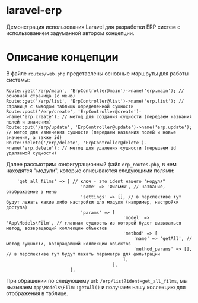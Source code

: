 # laravel-erp
Демонстрация использования Laravel для разработки ERP систем с использованием задуманной автором концепции.

# Описание концепции

В файле ```routes/web.php``` представлены основные маршруты для работы системы:

```
Route::get('/erp/main', 'ErpController@main')->name('erp.main'); // основная страница (с меню)
Route::get('/erp/list', 'ErpController@list')->name('erp.list'); // страница с выводом таблицы определенной сущности
Route::post('/erp/create', 'ErpController@create')->name('erp.create'); // метод для создания сущности (передаем названия полей и значения)
Route::put('/erp/update', 'ErpController@update')->name('erp.update'); // метод для изменения сущности (передаем названия полей и новые значения, а также id)
Route::delete('/erp/delete', 'ErpController@delete')->name('erp.delete'); // метод для удаления сущности (передаем id удаляемой сущности)
```

Далее рассмотрим конфигурационный файл ```erp_routes.php```, в нем находятся "модули", которые описываются следующими полями:

```
    'get_all_films' => [ // ключ - это ident нашего "модуля"
                            'name' => 'Фильмы', // название, отображаемое в меню
                            'settings' => [], // в перспективе тут будут лежать какие либо настройки для модуля (например, настройки доступа)
                            'params' => [ 
                                            'model' => 'App\Models\Film', // главная сущность из которой будет вызываться метод, возвращающий коллекцию объектов
                                            'method' => [
                                                'name' => 'getAll', // метод сущности, возвращающий коллекцию объектов
                                                'method_params' => [], // в перспективе тут будут лежать параметры для фильтрации
                                            ],
                                        ],
                        ],
```

При обращении по следующему url: ```/erp/list?ident=get_all_films```, мы вызываем ```App\Models\Film::getAll()``` и получаем нашу коллекцию для отображения в таблице.
